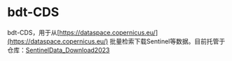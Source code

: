 # bdt-CDS

bdt-CDS，用于从[https://dataspace.copernicus.eu/](https://dataspace.copernicus.eu/) 批量检索下载Sentinel等数据。目前托管于仓库：[SentinelData_Download2023](https://github.com/cyloveyou/SentinelData_Download2023)
